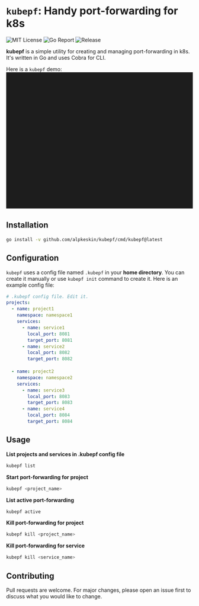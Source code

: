 # `kubepf`: Handy port-forwarding for k8s


![MIT License](https://img.shields.io/badge/license-MIT-_red.svg)
![Go Report](https://goreportcard.com/badge/github.com/alpkeskin/kubepf)
![Release](https://img.shields.io/github/release/alpkeskin/kubepf)

**kubepf** is a simple utility for creating and managing port-forwarding in k8s. It's written in Go and uses Cobra for CLI.


Here is a `kubepf` demo:
![kubepf](assets/kubepf.gif)

## Installation

```bash
go install -v github.com/alpkeskin/kubepf/cmd/kubepf@latest
```

## Configuration
`kubepf` uses a config file named `.kubepf` in your **home directory**. You can create it manually or use `kubepf init` command to create it. Here is an example config file:

```yaml
# .kubepf config file. Edit it.
projects:
  - name: project1
    namespace: namespace1
    services:
      - name: service1
        local_port: 8081
        target_port: 8081
      - name: service2
        local_port: 8082
        target_port: 8082

  - name: project2
    namespace: namespace2
    services:
      - name: service3
        local_port: 8083
        target_port: 8083
      - name: service4
        local_port: 8084
        target_port: 8084
```

## Usage
**List projects and services in .kubepf config file**
```bash
kubepf list
```

**Start port-forwarding for project**
```bash
kubepf <project_name>
```

**List active port-forwarding**
```bash
kubepf active
```

**Kill port-forwarding for project**
```bash
kubepf kill <project_name>
```

**Kill port-forwarding for service**
```bash
kubepf kill <service_name>
```

## Contributing
Pull requests are welcome. For major changes, please open an issue first to discuss what you would like to change.
